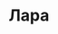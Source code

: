 ---
title: "Лара"
description: "Привет! Меня зовут Лара. Я роскошная блондинка с выдающимися формами, большой упругой грудью и привлекательной попой. Я обеспечу элегантное VIP сопровождение на деловом ужине. Встречу тебя на высоких каблуках и в великолепном струящемся платье.
Нашей встречей может стать элитный отдых, который я подарю достойному и успешному мужчине как vip эскортница. Смогу составить компанию в партии тенниса или стать отличной собеседницей на свидании.

Организовать и обеспечить великолепный активный досуг или ужин в шикарном ресторане поможет менеджер нашего агентства, который обязательно учтет все пожелания, чтобы ты остался доволен. "
Price: "От 1000$"
height: "177"
weight: "52"
age: "21"
folder: lara2
mainImage: 1.webp
images:
  - 2.webp
  - 3.webp
---